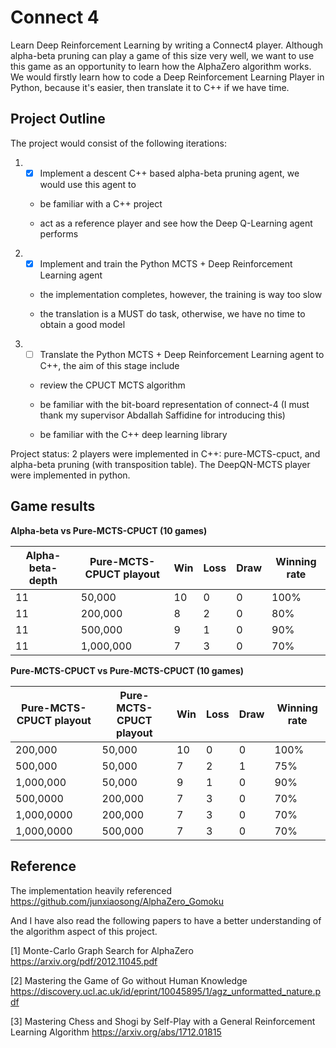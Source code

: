 # Connect 4
Learn Deep Reinforcement Learning by writing a Connect4 player. Although alpha-beta pruning can play a game of this size very well, 
we want to use this game as an opportunity to learn how the AlphaZero algorithm works. We would firstly learn how to code a Deep Reinforcement Learning Player in Python, because it's easier, then translate it to C++ if we have time.

## Project Outline
The project would consist of the following iterations:

1. - [x] Implement a descent C++ based alpha-beta pruning agent, we would use this agent to 

    * be familiar with a C++ project

    * act as a reference player and see how the Deep Q-Learning agent performs 

2. - [x] Implement and train the Python MCTS + Deep Reinforcement Learning agent

    * the implementation completes, however, the training is way too slow

    * the translation is a MUST do task, otherwise, we have no time to obtain a good model
    
3. - [ ] Translate the Python MCTS + Deep Reinforcement Learning agent to C++, the aim of this stage include

    * review the CPUCT MCTS algorithm
    
    * be familiar with the bit-board representation of connect-4 (I must thank my supervisor Abdallah Saffidine for introducing this)

    * be familiar with the C++ deep learning library

Project status: 2 players were implemented in C++: pure-MCTS-cpuct, and alpha-beta pruning (with transposition table). The DeepQN-MCTS player
were implemented in python.

## Game results

**Alpha-beta vs Pure-MCTS-CPUCT (10 games)** 

Alpha-beta-depth | Pure-MCTS-CPUCT playout | Win | Loss | Draw | Winning rate
--- | --- | --- | --- | --- | ---
11 | 50,000 | 10 | 0 | 0 | 100%
11 | 200,000 | 8 | 2 | 0 | 80%
11 | 500,000 | 9 | 1 | 0 | 90%
11 | 1,000,000 | 7 | 3 | 0 | 70%

**Pure-MCTS-CPUCT vs Pure-MCTS-CPUCT (10 games)**

Pure-MCTS-CPUCT playout | Pure-MCTS-CPUCT playout | Win | Loss | Draw | Winning rate
--- | --- | --- | --- | --- | ---
200,000 | 50,000 | 10 | 0 | 0 | 100%
500,000| 50,000 | 7 | 2 | 1 | 75%
1,000,000| 50,000 | 9 | 1 | 0 | 90%
500,0000 | 200,000 | 7 | 3 | 0 | 70%
1,000,0000 | 200,000 | 7 | 3 | 0 | 70%
1,000,0000 | 500,000 | 7 | 3 | 0 | 70%



## Reference
The implementation heavily referenced https://github.com/junxiaosong/AlphaZero_Gomoku

And I have also read the following papers to have a better understanding of the algorithm aspect of this project.

[1] Monte-Carlo Graph Search for AlphaZero https://arxiv.org/pdf/2012.11045.pdf

[2] Mastering the Game of Go without Human Knowledge https://discovery.ucl.ac.uk/id/eprint/10045895/1/agz_unformatted_nature.pdf

[3] Mastering Chess and Shogi by Self-Play with a General Reinforcement Learning Algorithm https://arxiv.org/abs/1712.01815

